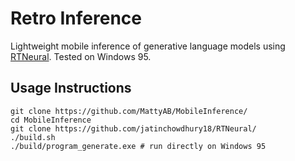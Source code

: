 # Retro Inference

Lightweight mobile inference of generative language models using [RTNeural](https://github.com/jatinchowdhury18/RTNeural). Tested on Windows 95.

## Usage Instructions

```
git clone https://github.com/MattyAB/MobileInference/
cd MobileInference
git clone https://github.com/jatinchowdhury18/RTNeural/
./build.sh
./build/program_generate.exe # run directly on Windows 95
```

